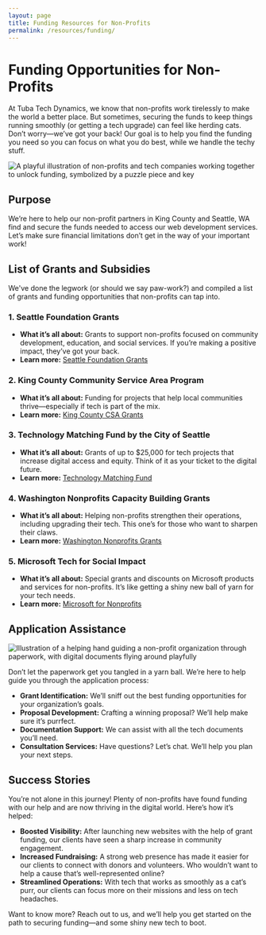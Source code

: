 ```yaml
---
layout: page
title: Funding Resources for Non-Profits
permalink: /resources/funding/
---
```


# Funding Opportunities for Non-Profits

At Tuba Tech Dynamics, we know that non-profits work tirelessly to make the world a better place. But sometimes, securing the funds to keep things running smoothly (or getting a tech upgrade) can feel like herding cats. Don’t worry—we’ve got your back! Our goal is to help you find the funding you need so you can focus on what you do best, while we handle the techy stuff.

![A playful illustration of non-profits and tech companies working together to unlock funding, symbolized by a puzzle piece and key](image-placeholder-1)
<!-- Image prompt: An illustration of non-profits represented by diverse individuals working hand-in-hand with tech professionals, symbolized by a large puzzle piece with a key unlocking it. The background showcases a sleek, futuristic city with warm lighting, symbolizing innovation and community. -->

## Purpose

We’re here to help our non-profit partners in King County and Seattle, WA find and secure the funds needed to access our web development services. Let’s make sure financial limitations don’t get in the way of your important work!

## List of Grants and Subsidies

We've done the legwork (or should we say paw-work?) and compiled a list of grants and funding opportunities that non-profits can tap into.

### 1. Seattle Foundation Grants

- **What it’s all about:** Grants to support non-profits focused on community development, education, and social services. If you’re making a positive impact, they’ve got your back.
- **Learn more:** [Seattle Foundation Grants](https://www.seattlefoundation.org/nonprofits/nonprofit-grants)

### 2. King County Community Service Area Program

- **What it’s all about:** Funding for projects that help local communities thrive—especially if tech is part of the mix.
- **Learn more:** [King County CSA Grants](https://kingcounty.gov/depts/local-services/programs/community-service-areas/engagement-grants.aspx)

### 3. Technology Matching Fund by the City of Seattle

- **What it’s all about:** Grants of up to $25,000 for tech projects that increase digital access and equity. Think of it as your ticket to the digital future.
- **Learn more:** [Technology Matching Fund](https://www.seattle.gov/tech/initiatives/digital-equity/technology-matching-fund)

### 4. Washington Nonprofits Capacity Building Grants

- **What it’s all about:** Helping non-profits strengthen their operations, including upgrading their tech. This one’s for those who want to sharpen their claws.
- **Learn more:** [Washington Nonprofits Grants](https://washingtonnonprofits.org/grants/)

### 5. Microsoft Tech for Social Impact

- **What it’s all about:** Special grants and discounts on Microsoft products and services for non-profits. It’s like getting a shiny new ball of yarn for your tech needs.
- **Learn more:** [Microsoft for Nonprofits](https://www.microsoft.com/en-us/nonprofits)

## Application Assistance

![Illustration of a helping hand guiding a non-profit organization through paperwork, with digital documents flying around playfully](image-placeholder-2)
<!-- Image prompt: A friendly and playful illustration showing a hand offering guidance to a non-profit representative, navigating through various floating digital documents, with some futuristic icons and symbols representing funding and technology. The background evokes a feeling of ease and support. -->

Don’t let the paperwork get you tangled in a yarn ball. We’re here to help guide you through the application process:

- **Grant Identification:** We’ll sniff out the best funding opportunities for your organization’s goals.
- **Proposal Development:** Crafting a winning proposal? We’ll help make sure it’s purrfect.
- **Documentation Support:** We can assist with all the tech documents you’ll need.
- **Consultation Services:** Have questions? Let’s chat. We’ll help you plan your next steps.

## Success Stories

You’re not alone in this journey! Plenty of non-profits have found funding with our help and are now thriving in the digital world. Here’s how it’s helped:

- **Boosted Visibility:** After launching new websites with the help of grant funding, our clients have seen a sharp increase in community engagement.
- **Increased Fundraising:** A strong web presence has made it easier for our clients to connect with donors and volunteers. Who wouldn’t want to help a cause that’s well-represented online?
- **Streamlined Operations:** With tech that works as smoothly as a cat’s purr, our clients can focus more on their missions and less on tech headaches.

Want to know more? Reach out to us, and we’ll help you get started on the path to securing funding—and some shiny new tech to boot.
